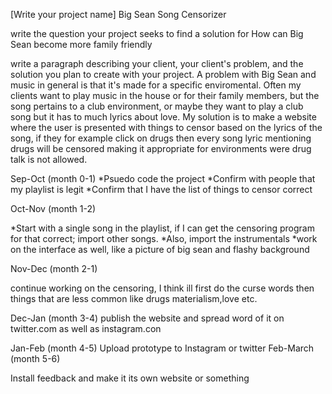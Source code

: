 [Write your project name]
Big Sean Song Censorizer


write the question your project seeks to find a solution for
How can Big Sean become more family friendly


write a paragraph describing your client, your client's problem, and the solution you plan to create with your project.
A problem with Big Sean and music in general is that it's made for a specific enviromental. Often my clients want to play music in the house or for their family members, but the song pertains to a club environment, or maybe they want to play a club song but it has to much lyrics about love. My solution is to make a website where the user is presented with things to censor based on the lyrics of the song, if they for example click on drugs then every song lyric mentioning drugs will be censored making it appropriate for environments were drug talk is not allowed.

Sep-Oct (month 0-1)
*Psuedo code the project
*Confirm with people that my playlist is legit
*Confirm that I have the list of things to censor correct


Oct-Nov (month 1-2)

*Start with a single song in the playlist, if I can get the censoring program for that correct; import other songs.
*Also, import the instrumentals
*work on the interface as well, like a picture of big sean and flashy background

Nov-Dec (month 2-1)

continue working on the censoring, I think ill first do the curse words
then things that are less common like drugs materialism,love etc.


Dec-Jan (month 3-4)
publish the website and spread word of it on twitter.com as well as instagram.con
 
Jan-Feb (month 4-5)
Upload prototype to Instagram or twitter
Feb-March (month 5-6)

Install feedback and make it its own website or something
